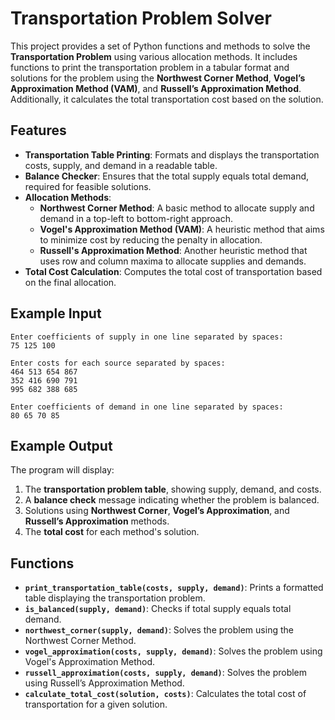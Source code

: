 # Transportation Problem Solver

This project provides a set of Python functions and methods to solve the **Transportation Problem** using various allocation methods. It includes functions to print the transportation problem in a tabular format and solutions for the problem using the **Northwest Corner Method**, **Vogel’s Approximation Method (VAM)**, and **Russell’s Approximation Method**. Additionally, it calculates the total transportation cost based on the solution.

## Features

- **Transportation Table Printing**: Formats and displays the transportation costs, supply, and demand in a readable table.
- **Balance Checker**: Ensures that the total supply equals total demand, required for feasible solutions.
- **Allocation Methods**:
  - **Northwest Corner Method**: A basic method to allocate supply and demand in a top-left to bottom-right approach.
  - **Vogel's Approximation Method (VAM)**: A heuristic method that aims to minimize cost by reducing the penalty in allocation.
  - **Russell's Approximation Method**: Another heuristic method that uses row and column maxima to allocate supplies and demands.
- **Total Cost Calculation**: Computes the total cost of transportation based on the final allocation.

## Example Input

```plaintext
Enter coefficients of supply in one line separated by spaces:
75 125 100

Enter costs for each source separated by spaces:
464 513 654 867
352 416 690 791
995 682 388 685

Enter coefficients of demand in one line separated by spaces:
80 65 70 85
```

## Example Output

The program will display:

1. The **transportation problem table**, showing supply, demand, and costs.
2. A **balance check** message indicating whether the problem is balanced.
3. Solutions using **Northwest Corner**, **Vogel’s Approximation**, and **Russell’s Approximation** methods.
4. The **total cost** for each method's solution.

## Functions

- **`print_transportation_table(costs, supply, demand)`**: Prints a formatted table displaying the transportation problem.
- **`is_balanced(supply, demand)`**: Checks if total supply equals total demand.
- **`northwest_corner(supply, demand)`**: Solves the problem using the Northwest Corner Method.
- **`vogel_approximation(costs, supply, demand)`**: Solves the problem using Vogel's Approximation Method.
- **`russell_approximation(costs, supply, demand)`**: Solves the problem using Russell’s Approximation Method.
- **`calculate_total_cost(solution, costs)`**: Calculates the total cost of transportation for a given solution.
